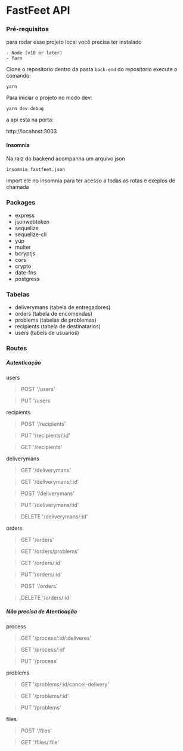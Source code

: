 # FastFeet API

### Pré-requisitos
para rodar esse projeto local você precisa ter instalado

```
- Node (v10 or later)
- Yarn
```

Clone o repositorio dentro da pasta ```back-end``` do repositorio execute o comando:
```
yarn
```

Para iniciar o projeto no modo dev:
```
yarn dev:debug
```
a api esta na porta:

http://locahost:3003

#### Insomnia
Na raiz do backend acompanha um arquivo json
```
insomnia_fastfeet.json
```
import ele no insomnia para ter acesso a todas as rotas e exeplos de chamada

### Packages

- express
- jsonwebtoken
- sequelize
- sequelize-cli
- yup
- multer
- bcryptjs
- cors
- crypto
- date-fns
- postgress

### Tabelas

- deliverymans (tabela de entregadores)
- orders (tabela de encomendas)
- problems (tabelas de problemas)
- recipients (tabela de destinatarios)
- users (tabels de usuarios)

### Routes

##### Autenticação

users

  > POST '/users'

  > PUT '/users

recipients

> POST '/recipients'

> PUT '/recipients/:id'

> GET '/recipients'

deliverymans

> GET '/deliverymans'

> GET '/deliverymans/:id'

> POST '/deliverymans'

> PUT '/deliverymans/:id'

> DELETE '/deliverymans/:id'

orders

> GET '/orders'

> GET '/orders/problems'

> GET '/orders/:id'

> PUT '/orders/:id'

> POST '/orders'

> DELETE '/orders/:id'

##### Não precisa de Atenticação

process

> GET '/process/:id/:deliveres'

> GET '/process/:id'

> PUT '/process'

problems

> GET '/problems/:id/cancel-delivery'

> GET '/problems/:id'

> PUT '/problems'

files

> POST '/files'

> GET '/files/:file'
